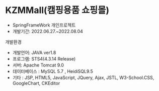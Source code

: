 # KZMMall(캠핑용품 쇼핑몰)
<div>
  <ul>
    <li>SpringFrameWork 개인프로젝트</li>
    <li>개발기간: 2022.06.27.~2022.08.04</li>
  </ul>
</div>
<div>
  개발환경
  <ul>
    <li>개발언어: JAVA ver1.8</li>
    <li>프로그램: STS4(4.3.14 Release)</li>
    <li>서버: Apache Tomcat 9.0</li>
    <li>데이터베이스 : MySQL 5.7 , HeidiSQL9.5</li>
    <li>기타 : JSP, HTML5, JavaScript, JQuery, Ajax, JSTL, W3-School.CSS, GoogleChart, CKEditor</li>
  </ul>
</div>
